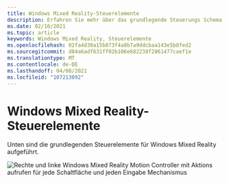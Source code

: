```yaml
---
title: Windows Mixed Reality-Steuerelemente
description: Erfahren Sie mehr über das grundlegende Steuerungs Schema für die Ausführung von altspacevr mithilfe von Windows Mixed Reality Motion Controller.
ms.date: 02/10/2021
ms.topic: article
keywords: Windows Mixed Reality, Steuerelemente
ms.openlocfilehash: 02fa4d30a15b873f4a8b7a9ddcbaa143e5b8fed2
ms.sourcegitcommit: d84a6adf631ff02b106e682238f2861477caef1e
ms.translationtype: MT
ms.contentlocale: de-DE
ms.lasthandoff: 04/08/2021
ms.locfileid: "107213092"
---
```

# <a name="windows-mixed-reality-controls"></a>Windows Mixed Reality-Steuerelemente

Unten sind die grundlegenden Steuerelemente für Windows Mixed Reality aufgeführt.

![Rechte und linke Windows Mixed Reality Motion Controller mit Aktions aufrufen für jede Schaltfläche und jeden Eingabe Mechanismus](images/windows-mixed-controls.jpg)